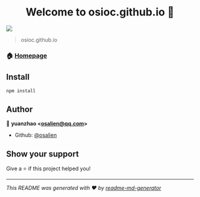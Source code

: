 <h1 align="center">Welcome to osioc.github.io 👋</h1>
<p>
  <img src="https://img.shields.io/badge/version-1.0.0-blue.svg?cacheSeconds=2592000" />
</p>

> osioc.github.io

### 🏠 [Homepage](http://osioc.github.io)

## Install

```sh
npm install
```

## Author

👤 **yuanzhao &lt;osalien@qq.com&gt;**

* Github: [@osalien](https://github.com/osalien)

## Show your support

Give a ⭐️ if this project helped you!

***
_This README was generated with ❤️ by [readme-md-generator](https://github.com/kefranabg/readme-md-generator)_